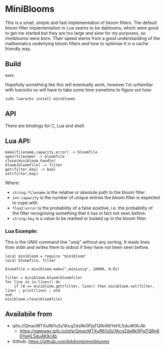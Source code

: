 MiniBlooms
==========

This is a small, simple and fast implementation of bloom filters.  The default bloom filter implementation in Lua seems to be dablooms, which were good to get me started but they are too large and slow for my purposes, so miniblooms were born.  Their speed stems from a good understanding of the mathematics underlying bloom filters and how to optimise it in a cache friendly way.

## Build

    make

Hopefully something like this will eventually work, however I'm unfamiliar with luarocks so will have to take some time sometime to figure out how:

    sudo luarocks install miniblooms

## API

There are bindings for C, Lua and shell:

## Lua API:

	make(filename,capacity,error) -> bloomfile
	open(filename) -> bloomfile
	close(minibloom_handle)
	bloom(bloomfile) -> filter
	get(filter,key) -> bool
	set(filter,key)

Where:

* `string:filename` is the relative or absolute path to the bloom filter.
* `int:capacity` is the number of unique entries the bloom filter is expected to cope with.
* `float:error` is the probability of a false positive, i.e. the probability of the filter recognising something that it has in fact not seen before.
* `string:key` is a value to be marked or looked up in the bloom filter.


### Lua Example:

This is the UNIX command line "uniq" without any sorting.  It reads lines from stdin and writes them to stdout if they have not been seen before.

	local minibloom = require "minibloom"
	local bloomfile, filter

	bloomfile = minibloom.make(",miniuniq", 10000, 0.01)

	filter = minibloom.bloom(bloomfile)
	for line in io.lines() do
	    if (0 == minibloom.get(filter, line)) then minibloom.set(filter, line) ; print(line) ; end
	end
	minibloom.close(bloomfile)

## Availabile from

* ipfs://QmacMTXuR61uSz1AcqZdsRk5PjqTQRn66YeHL5du4K9c4b
  * https://gateway.ipfs.io/ipfs/QmacMTXuR61uSz1AcqZdsRk5PjqTQRn66YeHL5du4K9c4b
* Github: https://github.com/bitdivine/miniblooms
